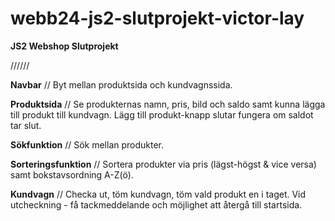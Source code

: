 # webb24-js2-slutprojekt-victor-lay
**JS2 Webshop Slutprojekt**

//////

**Navbar**
 // Byt mellan produktsida och kundvagnssida.

**Produktsida**
 // Se produkternas namn, pris, bild och saldo samt kunna lägga till produkt till kundvagn.
  Lägg till produkt-knapp slutar fungera om saldot tar slut.

**Sökfunktion**
  // Sök mellan produkter.

**Sorteringsfunktion**
  // Sortera produkter via pris (lägst-högst & vice versa) samt bokstavsordning A-Z(ö).

**Kundvagn**
  // Checka ut, töm kundvagn, töm vald produkt en i taget.
    Vid utcheckning - få tackmeddelande och möjlighet att återgå till startsida.
